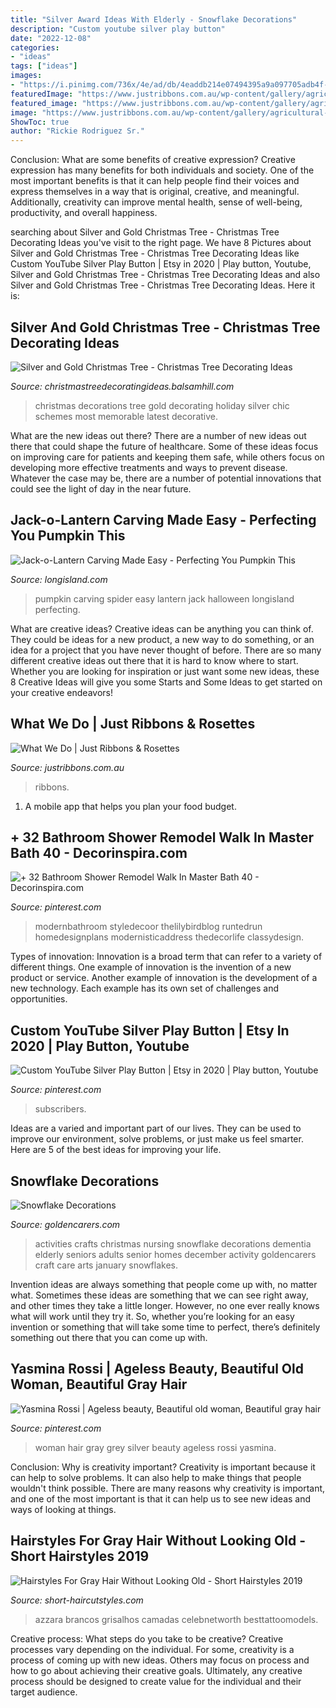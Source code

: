 ```yaml
---
title: "Silver Award Ideas With Elderly - Snowflake Decorations"
description: "Custom youtube silver play button"
date: "2022-12-08"
categories:
- "ideas"
tags: ["ideas"]
images:
- "https://i.pinimg.com/736x/4e/ad/db/4eaddb214e07494395a9a097705adb4f--long-grey-hair-silver-grey-hair.jpg"
featuredImage: "https://www.justribbons.com.au/wp-content/gallery/agricultural-shows/1476467_505810092855453_6168046361931414453_n.jpg"
featured_image: "https://www.justribbons.com.au/wp-content/gallery/agricultural-shows/1476467_505810092855453_6168046361931414453_n.jpg"
image: "https://www.justribbons.com.au/wp-content/gallery/agricultural-shows/1476467_505810092855453_6168046361931414453_n.jpg"
ShowToc: true
author: "Rickie Rodriguez Sr."
---
```



Conclusion: What are some benefits of creative expression?
Creative expression has many benefits for both individuals and society. One of the most important benefits is that it can help people find their voices and express themselves in a way that is original, creative, and meaningful. Additionally, creativity can improve mental health, sense of well-being, productivity, and overall happiness.

	

		
searching about Silver and Gold Christmas Tree - Christmas Tree Decorating Ideas you've visit to the right page. We have 8 Pictures about Silver and Gold Christmas Tree - Christmas Tree Decorating Ideas like Custom YouTube Silver Play Button | Etsy in 2020 | Play button, Youtube, Silver and Gold Christmas Tree - Christmas Tree Decorating Ideas and also Silver and Gold Christmas Tree - Christmas Tree Decorating Ideas. Here it is:
		
    
## Silver And Gold Christmas Tree - Christmas Tree Decorating Ideas

<img loading=lazy src="http://christmastreedecoratingideas.balsamhill.com/wp-content/uploads/2016/01/orn-1541010-6.jpg" onerror="this.onerror=null;this.src='https://tse4.mm.bing.net/th?id=OIP.VBhlLqPRUeMUUQm9KEkPwwHaJQ&amp;pid=15.1';" alt="Silver and Gold Christmas Tree - Christmas Tree Decorating Ideas">

_Source: christmastreedecoratingideas.balsamhill.com_

>christmas decorations tree gold decorating holiday silver chic schemes most memorable latest decorative. 

	

What are the new ideas out there?
There are a number of new ideas out there that could shape the future of healthcare. Some of these ideas focus on improving care for patients and keeping them safe, while others focus on developing more effective treatments and ways to prevent disease. Whatever the case may be, there are a number of potential innovations that could see the light of day in the near future.

    
## Jack-o-Lantern Carving Made Easy - Perfecting You Pumpkin This

<img loading=lazy src="http://www.longisland.com/site_media/images/article/spider_pumpkin.jpg" onerror="this.onerror=null;this.src='https://tse4.mm.bing.net/th?id=OIP.NRLT5Y5UZPttLtT7X5yUvAHaE7&amp;pid=15.1';" alt="Jack-o-Lantern Carving Made Easy - Perfecting You Pumpkin This">

_Source: longisland.com_

>pumpkin carving spider easy lantern jack halloween longisland perfecting. 

	

What are creative ideas?
Creative ideas can be anything you can think of. They could be ideas for a new product, a new way to do something, or an idea for a project that you have never thought of before. There are so many different creative ideas out there that it is hard to know where to start. Whether you are looking for inspiration or just want some new ideas, these 8 Creative Ideas will give you some Starts and Some Ideas to get started on your creative endeavors!

    
## What We Do | Just Ribbons &amp; Rosettes

<img loading=lazy src="https://www.justribbons.com.au/wp-content/gallery/agricultural-shows/1476467_505810092855453_6168046361931414453_n.jpg" onerror="this.onerror=null;this.src='https://tse1.mm.bing.net/th?id=OIP.MJFw6FmW0UDY348PRlcDgwHaFj&amp;pid=15.1';" alt="What We Do | Just Ribbons &amp; Rosettes">

_Source: justribbons.com.au_

>ribbons. 

	

1. A mobile app that helps you plan your food budget.

    
## + 32 Bathroom Shower Remodel Walk In Master Bath 40 - Decorinspira.com

<img loading=lazy src="https://i.pinimg.com/originals/dc/98/2c/dc982c2a69dcdafa6ba13447211eaa45.jpg" onerror="this.onerror=null;this.src='https://tse1.mm.bing.net/th?id=OIP.8nJxxz9KWORwdPjEjTNyPwHaLH&amp;pid=15.1';" alt="+ 32 Bathroom Shower Remodel Walk In Master Bath 40 - Decorinspira.com">

_Source: pinterest.com_

>modernbathroom styledecoor thelilybirdblog runtedrun homedesignplans modernisticaddress thedecorlife classydesign. 

	

Types of innovation:
Innovation is a broad term that can refer to a variety of different things. One example of innovation is the invention of a new product or service. Another example of innovation is the development of a new technology. Each example has its own set of challenges and opportunities.

    
## Custom YouTube Silver Play Button | Etsy In 2020 | Play Button, Youtube

<img loading=lazy src="https://i.pinimg.com/736x/05/6e/89/056e8983b127aa8534fa237cb535ca81.jpg" onerror="this.onerror=null;this.src='https://tse2.mm.bing.net/th?id=OIP.yYir2BvJfY5rQYsj4ARlWQHaJ3&amp;pid=15.1';" alt="Custom YouTube Silver Play Button | Etsy in 2020 | Play button, Youtube">

_Source: pinterest.com_

>subscribers. 

	

Ideas are a varied and important part of our lives. They can be used to improve our environment, solve problems, or just make us feel smarter. Here are 5 of the best ideas for improving your life.

    
## Snowflake Decorations

<img loading=lazy src="https://www.goldencarers.com/hero-images/snowflake-decorations-for-senior-care-golden-carers-tall-v2.jpg" onerror="this.onerror=null;this.src='https://tse2.mm.bing.net/th?id=OIP.o9jR8EA8-b2oa38HbGVO3AHaLv&amp;pid=15.1';" alt="Snowflake Decorations">

_Source: goldencarers.com_

>activities crafts christmas nursing snowflake decorations dementia elderly seniors adults senior homes december activity goldencarers craft care arts january snowflakes. 

	

Invention ideas are always something that people come up with, no matter what. Sometimes these ideas are something that we can see right away, and other times they take a little longer. However, no one ever really knows what will work until they try it. So, whether you’re looking for an easy invention or something that will take some time to perfect, there’s definitely something out there that you can come up with.

    
## Yasmina Rossi | Ageless Beauty, Beautiful Old Woman, Beautiful Gray Hair

<img loading=lazy src="https://i.pinimg.com/736x/4e/ad/db/4eaddb214e07494395a9a097705adb4f--long-grey-hair-silver-grey-hair.jpg" onerror="this.onerror=null;this.src='https://tse3.mm.bing.net/th?id=OIP.wmzuopod2cLpV22NmY3KcwHaJm&amp;pid=15.1';" alt="Yasmina Rossi | Ageless beauty, Beautiful old woman, Beautiful gray hair">

_Source: pinterest.com_

>woman hair gray grey silver beauty ageless rossi yasmina. 

	

Conclusion: Why is creativity important?
Creativity is important because it can help to solve problems. It can also help to make things that people wouldn't think possible. There are many reasons why creativity is important, and one of the most important is that it can help us to see new ideas and ways of looking at things.

    
## Hairstyles For Gray Hair Without Looking Old - Short Hairstyles 2019

<img loading=lazy src="https://short-haircutstyles.com/wp-content/uploads/2017/09/older_women_grey_short_hairstyles_8.jpg" onerror="this.onerror=null;this.src='https://tse4.mm.bing.net/th?id=OIP.GhZLbm93tbA-ZUkOS2t_HgHaLH&amp;pid=15.1';" alt="Hairstyles For Gray Hair Without Looking Old - Short Hairstyles 2019">

_Source: short-haircutstyles.com_

>azzara brancos grisalhos camadas celebnetworth besttattoomodels. 

	

Creative process: What steps do you take to be creative?
Creative processes vary depending on the individual. For some, creativity is a process of coming up with new ideas. Others may focus on process and how to go about achieving their creative goals. Ultimately, any creative process should be designed to create value for the individual and their target audience.

